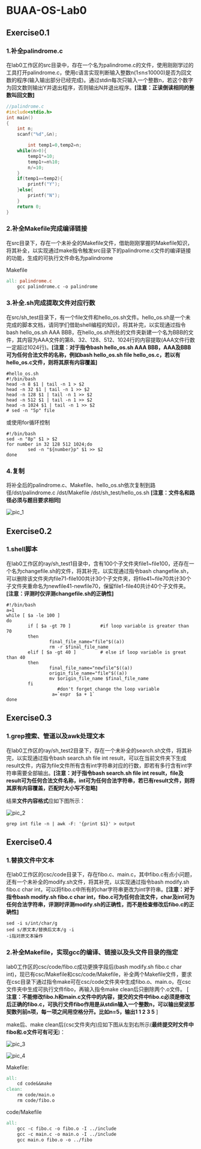 # BUAA-OS-Lab0

## Exercise0.1

### 1.补全palindrome.c

 在lab0工作区的src目录中，存在一个名为palindrome.c的文件，使用刚刚学过的工具打开palindrome.c，使用c语言实现判断输入整数n(1≤n≤10000)是否为回文数的程序(输入输出部分已经完成)。通过stdin每次只输入一个整数n，若这个数字为回文数则输出Y并退出程序，否则输出N并退出程序。**[注意：正读倒读相同的整数叫回文数]**

```c
//palindrome.c
#include<stdio.h>
int main()
{
	int n;
	scanf("%d",&n);

        int temp1=0,temp2=n;
	while(n>0){
		temp1*=10;
		temp1+=n%10;
		n/=10;
	}
	if(temp1==temp2){
		printf("Y");
	}else{
		printf("N");
	}
	return 0;
}
```

### 2.补全Makefile完成编译链接

在src目录下，存在一个未补全的Makefile文件，借助刚刚掌握的Makefile知识，将其补全，以实现通过make指令触发src目录下的palindrome.c文件的编译链接的功能，生成的可执行文件命名为palindrome

Makefile

```makefile
all: palindrome.c
	gcc palindrome.c -o palindrome
```



### 3.补全.sh完成提取文件对应行数

在src/sh_test目录下，有一个file文件和hello_os.sh文件。hello_os.sh是一个未完成的脚本文档，请同学们借助shell编程的知识，将其补完，以实现通过指令bash hello_os.sh AAA BBB，在hello_os.sh所处的文件夹新建一个名为BBB的文件，其内容为AAA文件的第8、32、128、512、1024行的内容提取(AAA文件行数一定超过1024行)。**[注意：对于指令bash hello_os.sh AAA BBB，AAA及BBB可为任何合法文件的名称，例如bash hello_os.sh file hello_os.c，若以有hello_os.c文件，则将其原有内容覆盖]**

```shell
#hello_os.sh
#!/bin/bash
head -n 8 $1 | tail -n 1 > $2
head -n 32 $1 | tail -n 1 >> $2
head -n 128 $1 | tail -n 1 >> $2
head -n 512 $1 | tail -n 1 >> $2
head -n 1024 $1 | tail -n 1 >> $2
# sed -n "5p" file
```

或使用for循环控制

```shell
#!/bin/bash
sed -n "8p" $1 > $2
for number in 32 128 512 1024;do
        sed -n "${number}p" $1 >> $2
done
```

### 4.复制

将补全后的palindrome.c、Makefile、hello_os.sh依次复制到路径/dst/palindrome.c   /dst/Makefile   /dst/sh_test/hello_os.sh **[注意：文件名和路径必须与题目要求相同]**

![pic_1](https://raw.githubusercontent.com/Cptzzzzz/image/image/pic_1.jpg)

## Exercise0.2

### 1.shell脚本

在lab0工作区的ray/sh_test1目录中，含有100个子文件夹file1~file100，还存在一个名为changefile.sh的文件，将其补完，以实现通过指令bash changefile.sh，可以删除该文件夹内file71-file100共计30个子文件夹，将file41~file70共计30个子文件夹重命名为newfile41-newfile70，保留file1-file40共计40个子文件夹。**[注意：评测时仅评测changefile.sh的正确性]**

```shell
#!/bin/bash
a=1
while [ $a -le 100 ]
do
        if [ $a -gt 70 ]           #if loop variable is greater than 70
        then
                final_file_name="file"$((a))
                rm -r $final_file_name
        elif [ $a -gt 40 ]         # else if loop variable is great than 40   
        then
                final_file_name="newfile"$((a))
                origin_file_name="file"$((a))
                mv $origin_file_name $final_file_name
        fi
                   #don't forget change the loop variable
                 a=`expr  $a + 1`
done
```



## Exercise0.3

### 1.grep搜索、管道以及awk处理文本

在lab0工作区的ray/sh_test2目录下，存在一个未补全的search.sh文件，将其补完，以实现通过指令bash search.sh file int result，可以在当前文件夹下生成result文件，内容为file文件所有含有int字符串对应的行数，即若有多行含有int字符串需要全部输出。**[注意：对于指令bash search.sh file int result，file及result可为任何合法文件名称，int可为任何合法字符串，若已有result文件，则将其原有内容覆盖，匹配时大小写不忽略]**

   结果**文件内容格式**应如下图所示：

![pic_2](https://raw.githubusercontent.com/Cptzzzzz/image/image/pic_2.png)

```shell
grep int file -n | awk -F: '{print $1}' > output
```

## Exercise0.4

### 1.替换文件中文本

在lab0工作区的csc/code目录下，存在fibo.c、main.c，其中fibo.c有点小问题，还有一个未补全的modify.sh文件，将其补完，以实现通过指令bash modify.sh fibo.c char int，可以将fibo.c中所有的char字符串更改为int字符串。**[注意：对于指令bash modify.sh fibo.c char int，fibo.c可为任何合法文件，char及int可为任何合法字符串，评测时评测modify.sh的正确性，而不是检查修改后fibo.c的正确性]**

```shell
sed -i s/int/char/g 
sed s/原文本/替换后文本/g -i
-i指对原文本操作
```

### 2.补全Makefile，实现gcc的编译、链接以及头文件目录的指定

lab0工作区的csc/code/fibo.c成功更换字段后(bash modify.sh fibo.c char int)，现已有csc/Makefile和csc/code/Makefile，补全两个Makefile文件，要求在csc目录下通过指令make可在csc/code文件夹中生成fibo.o、main.o，在csc文件夹中生成可执行文件fibo，再输入指令make clean后只删除两个.o文件。 [ **注意：不能修改fibo.h和main.c文件中的内容，提交的文件中fibo.c必须是修改后正确的fibo.c，可执行文件fibo作用是从stdin输入一个整数n，可以输出斐波那契数列前n项，每一项之间用空格分开。比如n=5，输出1 1 2 3 5** ]

   make后、make clean后(csc文件夹内)应如下图从左到右所示(**最终提交时文件中fibo和.o文件可有可无**)： 

![pic_3](https://raw.githubusercontent.com/Cptzzzzz/image/image/pic_3.jpg)

![pic_4](https://raw.githubusercontent.com/Cptzzzzz/image/image/pic_4.jpg)

Makefile:

```makefile
all:
	cd code&&make
clean:
	rm code/main.o
	rm code/fibo.o
```

code/Makefile

```makefile
all:
	gcc -c fibo.c -o fibo.o -I ../include
	gcc -c main.c -o main.o -I ../include
	gcc main.o fibo.o -o ../fibo
```

